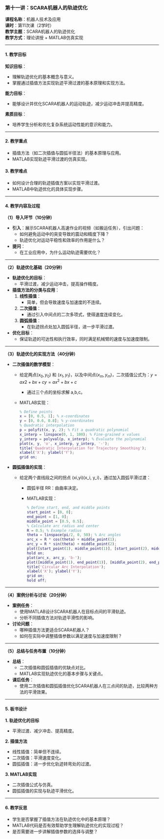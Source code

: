 ### **第十一讲：SCARA机器人的轨迹优化**

**课程名称**：机器人技术及应用  
**课时**：第11次课（2学时）  
**教学主题**：SCARA机器人的轨迹优化  
**教学方式**：理论讲授 + MATLAB仿真实现

---

#### **1. 教学目标**

**知识目标**：

- 理解轨迹优化的基本概念与意义。
- 掌握通过插值方法实现轨迹平滑过渡的基本原理和实现方法。

**能力目标**：

- 能够设计并优化SCARA机器人的运动轨迹，减少运动冲击并提高精度。

**素质目标**：

- 培养学生分析和优化复杂系统运动性能的意识和能力。

---

#### **2. 教学重点**

- 插值方法（如二次插值与圆弧半径法）的基本原理与应用。
- MATLAB实现轨迹平滑过渡的仿真实现。

#### **3. 教学难点**

- 如何设计合理的轨迹插值方案以实现平滑过渡。
- MATLAB中轨迹优化的具体实现步骤。

---

#### **4. 教学内容及过程**

**（1）导入环节（10分钟）**

- **引入**：展示SCARA机器人高速作业的视频（如搬运任务），引出问题：
    - 如何避免运动中的突变导致的震动和精度下降？
    - 轨迹优化对运动平稳性和效率的作用是什么？
- **提问**：
    - 在工业应用中，为什么运动轨迹需要优化？

---

**（2）轨迹优化基础（20分钟）**

- **轨迹优化的目标**：
    - 平滑过渡，减少运动冲击，提高操作精度。
- **插值方法的分类与应用**：
    1. **线性插值**：
        - 简单，但会导致速度与加速度的不连续。
    2. **二次插值**：
        - 通过引入中间点的二次多项式，使得速度连续变化。
    3. **圆弧插值**：
        - 在轨迹拐点处加入圆弧半径，进一步平滑过渡。
- **优化目标**：
    - 保证轨迹的可达性和执行效率，同时满足机械臂的速度与加速度限制。

---

**（3）轨迹优化的实现方法（40分钟）**

- **二次插值的数学模型**：
    - 给定两点$(x_0, y_0)$ 和 $(x_1, y_1)$，以及中间点$(x_m, y_m)$，二次插值公式为：$y=ax2+bx+cy = ax^2 + bx + c$
        - 通过三个点的坐标求解 a,b,c。
    - MATLAB实现：
        
        ```matlab
        % Define points
        x = [0, 0.5, 1]; % x-coordinates
        y = [0, 0.6, 0.8]; % y-coordinates
        % Quadratic interpolation
        p = polyfit(x, y, 2); % Fit a quadratic polynomial
        x_interp = linspace(0, 1, 100); % Fine-grained x values
        y_interp = polyval(p, x_interp); % Evaluate the polynomial
        plot(x, y, 'o', x_interp, y_interp, '-');
        title('Quadratic Interpolation for Trajectory Smoothing');
        xlabel('X'); ylabel('Y');
        grid on;
        ```
        
- **圆弧插值的实现**：
    - 给定两个直线段之间的拐点 (xi,yi)(x_i, y_i)，通过加入圆弧平滑过渡：
        - 圆弧半径 RR：由曲率决定。
        - MATLAB实现：
            
            ```matlab
            % Define start, end, and middle points
            start_point = [0, 0];
            end_point = [1, 0];
            middle_point = [0.5, 0.5];
            % Calculate arc radius and center
            R = 0.5; % Example radius
            theta = linspace(pi/2, 0, 50); % Arc angles
            arc_x = R * cos(theta) + middle_point(1);
            arc_y = R * sin(theta) + middle_point(2);
            plot([start_point(1), middle_point(1)], [start_point(2), middle_point(2)], 'r--');
            hold on;
            plot(arc_x, arc_y, 'b-');
            plot([middle_point(1), end_point(1)], [middle_point(2), end_point(2)], 'r--');
            title('Circular Arc Interpolation');
            xlabel('X'); ylabel('Y');
            grid on;
            hold off;
            ```
            

---

**（4）案例分析与讨论（20分钟）**

- **案例任务**：
    - 使用MATLAB设计SCARA机器人在目标点间的平滑轨迹。
    - 分析不同插值方法对轨迹平滑性的影响。
- **讨论问题**：
    - 哪种插值方法更适合SCARA机器人？
    - 如何在实际中调整插值参数以满足速度与加速度限制？

---

**（5）总结与任务布置（10分钟）**

- **总结**：
    - 二次插值和圆弧插值的优缺点对比。
    - MATLAB实现轨迹优化的基本步骤与关键点。
- **课后任务**：
    - 使用二次插值和圆弧插值优化SCARA机器人在三点间的轨迹，比较两种方法的平滑效果。

---

#### **5. 板书设计**

**1. 轨迹优化的目标**

- 平滑过渡、减少冲击、提高精度。

**2. 插值方法**

- 线性插值：简单但不连续。
- 二次插值：平滑速度变化。
- 圆弧插值：进一步优化轨迹转弯处的过渡。

**3. MATLAB实现**

- 二次插值公式与仿真。
- 圆弧插值的实现与轨迹平滑优化。

---

#### **6. 教学反思**

- 学生是否掌握了插值方法在轨迹优化中的基本原理？
- MATLAB代码是否有效帮助学生理解轨迹优化的实现过程？
- 是否需要进一步讲解插值参数的选择与调整？